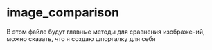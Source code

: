 # image_comparison
В этом файле будут главные методы для сравнения изображений, можно сказать, что я создаю шпоргалку для себя 
